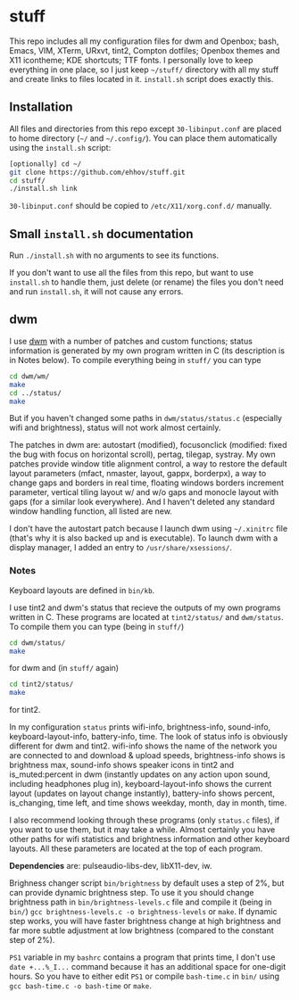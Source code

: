 # stuff
This repo includes all my configuration files for dwm and Openbox; bash, Emacs, VIM, XTerm, URxvt, tint2, Compton dotfiles; Openbox themes and X11 icontheme; KDE shortcuts; TTF fonts. I personally love to keep everything in one place, so I just keep `~/stuff/` directory with all my stuff and create links to files located in it. `install.sh` script does exactly this.


## Installation
All files and directories from this repo except `30-libinput.conf` are placed to home directory (`~/` and `~/.config/`). You can place them automatically using the `install.sh` script:
``` bash
[optionally] cd ~/
git clone https://github.com/ehhov/stuff.git
cd stuff/
./install.sh link
```

`30-libinput.conf` should be copied to `/etc/X11/xorg.conf.d/` manually.


## Small `install.sh` documentation
Run `./install.sh` with no arguments to see its functions. 

If you don't want to use all the files from this repo, but want to use `install.sh` to handle them, just delete (or rename) the files you don't need and run `install.sh`, it will not cause any errors. 

## dwm
I use [dwm](https://dwm.suckless.org) with a number of patches and custom functions; status information is generated by my own program written in C (its description is in Notes below). To compile everything being in `stuff/` you can type
``` bash
cd dwm/wm/
make
cd ../status/
make
```
But if you haven't changed some paths in `dwm/status/status.c` (especially wifi and brightness), status will not work almost certainly.

The patches in dwm are: autostart (modified), focusonclick (modified: fixed the bug with focus on horizontal scroll), pertag, tilegap, systray. My own patches provide window title alignment control, a way to restore the default layout parameters (mfact, nmaster, layout, gappx, borderpx), a way to change gaps and borders in real time, floating windows borders increment parameter, vertical tiling layout w/ and w/o gaps and monocle layout with gaps (for a similar look everywhere). And I haven't deleted any standard window handling function, all listed are new. 

I don't have the autostart patch because I launch dwm using `~/.xinitrc` file (that's why it is also backed up and is executable). To launch dwm with a display manager, I added an entry to `/usr/share/xsessions/`.


### Notes
Keyboard layouts are defined in `bin/kb`. 

I use tint2 and dwm's status that recieve the outputs of my own programs written in C. These programs are located at `tint2/status/` and `dwm/status`. To compile them you can type (being in `stuff/`)
``` bash
cd dwm/status/
make
```
for dwm and (in `stuff/` again)
``` bash
cd tint2/status/
make
```
for tint2. 

In my configuration `status` prints wifi-info, brightness-info, sound-info, keyboard-layout-info, battery-info, time. The look of status info is obviously different for dwm and tint2. wifi-info shows the name of the network you are connected to and download & upload speeds, brightness-info shows is brightness max, sound-info shows speaker icons in tint2 and is\_muted:percent in dwm (instantly updates on any action upon sound, including headphones plug in), keyboard-layout-info shows the current layout (updates on layout change instantly), battery-info shows percent, is\_changing, time left, and time shows weekday, month, day in month, time.

I also recommend looking through these programs (only `status.c` files), if you want to use them, but it may take a while. Almost certainly you have other paths for wifi statistics and brightness information and other keyboard layouts. All these parameters are located at the top of each program.

**Dependencies** are: pulseaudio-libs-dev, libX11-dev, iw.

Brighness changer script `bin/brightness` by default uses a step of 2%, but can provide dynamic brightness step. To use it you should change brightness path in `bin/brightness-levels.c` file and compile it (being in `bin/`) `gcc brightness-levels.c -o brightness-levels` or `make`.
If dynamic step works, you will have faster brightness change at high brightness and far more subtle adjustment at low brightness (compared to the constant step of 2%).

`PS1` variable in my `bashrc` contains a program that prints time, I don't use `date +...%_I...` command because it has an additional space for one-digit hours. So you have to either edit `PS1` or compile `bash-time.c` in `bin/` using `gcc bash-time.c -o bash-time` or `make`. 

